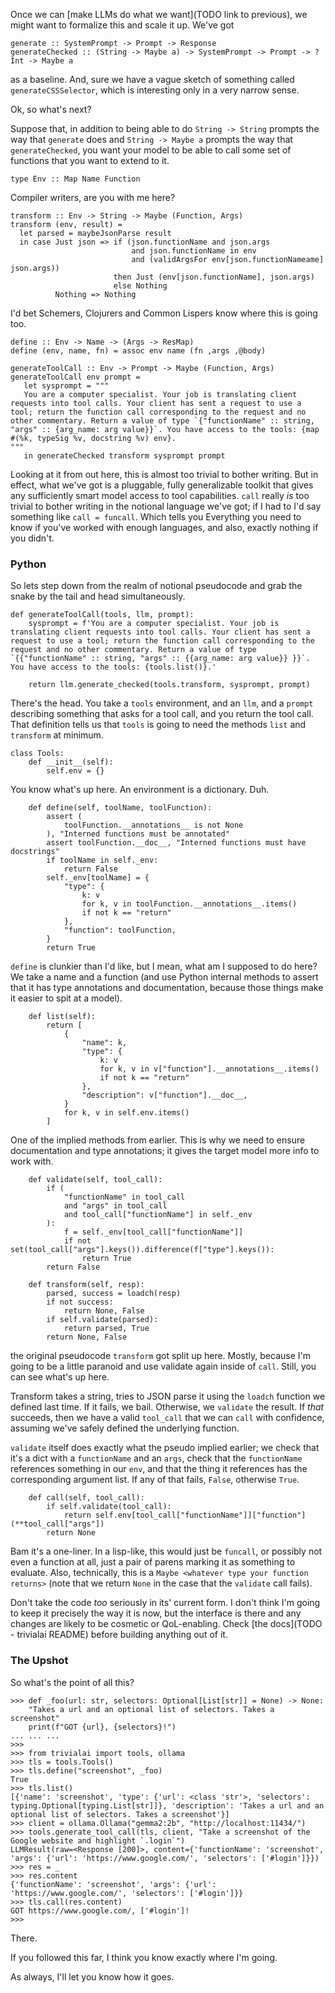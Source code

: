 Once we can [make LLMs do what we want](TODO link to previous), we might want to formalize this and scale it up. We've got 

```
generate :: SystemPrompt -> Prompt -> Response
generateChecked :: (String -> Maybe a) -> SystemPrompt -> Prompt -> ?Int -> Maybe a
```

as a baseline. And, sure we have a vague sketch of something called `generateCSSSelector`, which is interesting only in a very narrow sense. 

Ok, so what's next?

Suppose that, in addition to being able to do `String -> String` prompts the way that `generate` does and `String -> Maybe a` prompts the way that `generateChecked`, you want your model to be able to call some set of functions that you want to extend to it.

```
type Env :: Map Name Function
```

Compiler writers, are you with me here?

```
transform :: Env -> String -> Maybe (Function, Args)
transform (env, result) = 
  let parsed = maybeJsonParse result
  in case Just json => if (json.functionName and json.args 
                           and json.functionName in env 
						   and (validArgsFor env[json.functionNameame] json.args))
					   then Just (env[json.functionName], json.args)
					   else Nothing
          Nothing => Nothing
```

I'd bet Schemers, Clojurers and Common Lispers know where this is going too.

```
define :: Env -> Name -> (Args -> ResMap)
define (env, name, fn) = assoc env name (fn ,args ,@body)

generateToolCall :: Env -> Prompt -> Maybe (Function, Args)
generateToolCall env prompt = 
   let sysprompt = """
   You are a computer specialist. Your job is translating client requests into tool calls. Your client has sent a request to use a tool; return the function call corresponding to the request and no other commentary. Return a value of type `{"functionName" :: string, "args" :: {arg_name: arg value}}`. You have access to the tools: {map #(%k, typeSig %v, docstring %v) env}.
"""
   in generateChecked transform sysprompt prompt
```

Looking at it from out here, this is almost too trivial to bother writing. But in effect, what we've got is a pluggable, fully generalizable toolkit that gives any sufficiently smart model access to tool capabilities. `call` really _is_ too trivial to bother writing in the notional language we've got; if I had to I'd say something like `call = funcall`. Which tells you Everything you need to know if you've worked with enough languages, and also, exactly nothing if you didn't.

### Python

So lets step down from the realm of notional pseudocode and grab the snake by the tail and head simultaneously.

```
def generateToolCall(tools, llm, prompt):
    sysprompt = f'You are a computer specialist. Your job is translating client requests into tool calls. Your client has sent a request to use a tool; return the function call corresponding to the request and no other commentary. Return a value of type `{{"functionName" :: string, "args" :: {{arg_name: arg value}} }}`. You have access to the tools: {tools.list()}.'

    return llm.generate_checked(tools.transform, sysprompt, prompt)
```

There's the head. You take a `tools` environment, and an `llm`, and a `prompt` describing something that asks for a tool call, and you return the tool call. That definition tells us that `tools` is going to need the methods `list` and `transform` at minimum.

```
class Tools:
    def __init__(self):
        self.env = {}

```

You know what's up here. An environment is a dictionary. Duh.


```
    def define(self, toolName, toolFunction):
        assert (
            toolFunction.__annotations__ is not None
        ), "Interned functions must be annotated"
        assert toolFunction.__doc__, "Interned functions must have docstrings"
        if toolName in self._env:
            return False
        self._env[toolName] = {
            "type": {
                k: v
                for k, v in toolFunction.__annotations__.items()
                if not k == "return"
            },
            "function": toolFunction,
        }
        return True
```

`define` is clunkier than I'd like, but I mean, what am I supposed to do here? We take a name and a function (and use Python internal methods to assert that it has type annotations and documentation, because those things make it easier to spit at a model).

```
    def list(self):
        return [
            {
                "name": k,
                "type": {
                    k: v
                    for k, v in v["function"].__annotations__.items()
                    if not k == "return"
                },
                "description": v["function"].__doc__,
            }
            for k, v in self.env.items()
        ]
```

One of the implied methods from earlier. This is why we need to ensure documentation and type annotations; it gives the target model more info to work with.

```
    def validate(self, tool_call):
        if (
            "functionName" in tool_call
            and "args" in tool_call
            and tool_call["functionName"] in self._env
        ):
            f = self._env[tool_call["functionName"]]
            if not set(tool_call["args"].keys()).difference(f["type"].keys()):
                return True
        return False

    def transform(self, resp):
        parsed, success = loadch(resp)
        if not success:
            return None, False
        if self.validate(parsed):
            return parsed, True
        return None, False
```

the original pseudocode `transform` got split up here. Mostly, because I'm going to be a little paranoid and use validate again inside of `call`. Still, you can see what's up here.

Transform takes a string, tries to JSON parse it using the `loadch` function we defined last time. If it fails, we bail. Otherwise, we `validate` the result. If _that_ succeeds, then we have a valid `tool_call` that we can `call` with confidence, assuming we've safely defined the underlying function.

`validate` itself does exactly what the pseudo implied earlier; we check that it's a dict with a `functionName` and an `args`, check that the `functionName` references something in our `env`, and that the thing it references has the corresponding argument list. If any of that fails, `False`, otherwise `True`.

```
    def call(self, tool_call):
        if self.validate(tool_call):
            return self.env[tool_call["functionName"]]["function"](**tool_call["args"])
        return None
```

Bam it's a one-liner. In a lisp-like, this would just be `funcall`, or possibly not even a function at all, just a pair of parens marking it as something to evaluate. Also, technically, this is a `Maybe <whatever type your function returns>` (note that we return `None` in the case that the `validate` call fails).

Don't take the code _too_ seriously in its' current form. I don't think I'm going to keep it precisely the way it is now, but the interface is there and any changes are likely to be cosmetic or QoL-enabling. Check [the docs](TODO - trivialai README) before building anything out of it.

### The Upshot

So what's the point of all this?

```
>>> def _foo(url: str, selectors: Optional[List[str]] = None) -> None:
    "Takes a url and an optional list of selectors. Takes a screenshot"
    print(f"GOT {url}, {selectors}!")
... ... ... 
>>> 
>>> from trivialai import tools, ollama
>>> tls = tools.Tools()
>>> tls.define("screenshot", _foo)
True
>>> tls.list()
[{'name': 'screenshot', 'type': {'url': <class 'str'>, 'selectors': typing.Optional[typing.List[str]]}, 'description': 'Takes a url and an optional list of selectors. Takes a screenshot'}]
>>> client = ollama.Ollama("gemma2:2b", "http://localhost:11434/")
>>> tools.generate_tool_call(tls, client, "Take a screenshot of the Google website and highlight `.login`")
LLMResult(raw=<Response [200]>, content={'functionName': 'screenshot', 'args': {'url': 'https://www.google.com/', 'selectors': ['#login']}})
>>> res = _
>>> res.content
{'functionName': 'screenshot', 'args': {'url': 'https://www.google.com/', 'selectors': ['#login']}}
>>> tls.call(res.content)
GOT https://www.google.com/, ['#login']!
>>> 
```

There.

If you followed this far, I think you know exactly where I'm going.

As always, I'll let you know how it goes.
